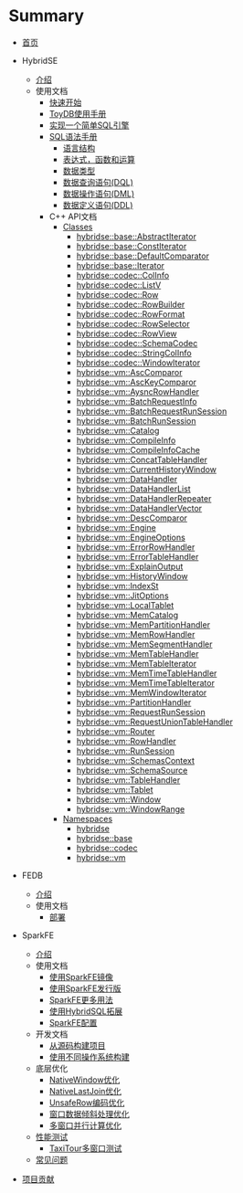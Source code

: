 # Summary

* [首页](home.md)
* HybridSE
    * [介绍](hybridse/introduction/README.md)
    * 使用文档
        * [快速开始](hybridse/usage/quick_start.md)
        * [ToyDB使用手册](hybridse/usage/toydb_usage/toydb_quickstart.md)
        * [实现一个简单SQL引擎](hybridse/usage/simple_engine_demo.md)
        * [SQL语法手册]((hybridse/language_guide/reference.md))
            * [语言结构](hybridse/language_guide/lexical.md)
            * [表达式，函数和运算](hybridse/language_guide/expressions_functions_and_operators.md)
            * [数据类型](hybridse/language_guide//data_types.md)
            * [数据查询语句(DQL)](hybridse/language_guide/query.md)
            * [数据操作语句(DML)](hybridse/language_guide/dml.md)
            * [数据定义语句(DDL)](hybridse/language_guide/ddl.md)
        * C++ API文档
          * [Classes](hybridse/usage/api/c++/Classes/README.md)
            * [hybridse::base::AbstractIterator](hybridse/usage/api/c++/Classes/classhybridse_1_1base_1_1_abstract_iterator.md)
            * [hybridse::base::ConstIterator](hybridse/usage/api/c++/Classes/classhybridse_1_1base_1_1_const_iterator.md)
            * [hybridse::base::DefaultComparator](hybridse/usage/api/c++/Classes/structhybridse_1_1base_1_1_default_comparator.md)
            * [hybridse::base::Iterator](hybridse/usage/api/c++/Classes/classhybridse_1_1base_1_1_iterator.md)
            * [hybridse::codec::ColInfo](hybridse/usage/api/c++/Classes/structhybridse_1_1codec_1_1_col_info.md)
            * [hybridse::codec::ListV](hybridse/usage/api/c++/Classes/classhybridse_1_1codec_1_1_list_v.md)
            * [hybridse::codec::Row](hybridse/usage/api/c++/Classes/classhybridse_1_1codec_1_1_row.md)
            * [hybridse::codec::RowBuilder](hybridse/usage/api/c++/Classes/classhybridse_1_1codec_1_1_row_builder.md)
            * [hybridse::codec::RowFormat](hybridse/usage/api/c++/Classes/classhybridse_1_1codec_1_1_row_format.md)
            * [hybridse::codec::RowSelector](hybridse/usage/api/c++/Classes/classhybridse_1_1codec_1_1_row_selector.md)
            * [hybridse::codec::RowView](hybridse/usage/api/c++/Classes/classhybridse_1_1codec_1_1_row_view.md)
            * [hybridse::codec::SchemaCodec](hybridse/usage/api/c++/Classes/classhybridse_1_1codec_1_1_schema_codec.md)
            * [hybridse::codec::StringColInfo](hybridse/usage/api/c++/Classes/structhybridse_1_1codec_1_1_string_col_info.md)
            * [hybridse::codec::WindowIterator](hybridse/usage/api/c++/Classes/classhybridse_1_1codec_1_1_window_iterator.md)
            * [hybridse::vm::AscComparor](hybridse/usage/api/c++/Classes/structhybridse_1_1vm_1_1_asc_comparor.md)
            * [hybridse::vm::AscKeyComparor](hybridse/usage/api/c++/Classes/structhybridse_1_1vm_1_1_asc_key_comparor.md)
            * [hybridse::vm::AysncRowHandler](hybridse/usage/api/c++/Classes/classhybridse_1_1vm_1_1_aysnc_row_handler.md)
            * [hybridse::vm::BatchRequestInfo](hybridse/usage/api/c++/Classes/structhybridse_1_1vm_1_1_batch_request_info.md)
            * [hybridse::vm::BatchRequestRunSession](hybridse/usage/api/c++/Classes/classhybridse_1_1vm_1_1_batch_request_run_session.md)
            * [hybridse::vm::BatchRunSession](hybridse/usage/api/c++/Classes/classhybridse_1_1vm_1_1_batch_run_session.md)
            * [hybridse::vm::Catalog](hybridse/usage/api/c++/Classes/classhybridse_1_1vm_1_1_catalog.md)
            * [hybridse::vm::CompileInfo](hybridse/usage/api/c++/Classes/classhybridse_1_1vm_1_1_compile_info.md)
            * [hybridse::vm::CompileInfoCache](hybridse/usage/api/c++/Classes/classhybridse_1_1vm_1_1_compile_info_cache.md)
            * [hybridse::vm::ConcatTableHandler](hybridse/usage/api/c++/Classes/classhybridse_1_1vm_1_1_concat_table_handler.md)
            * [hybridse::vm::CurrentHistoryWindow](hybridse/usage/api/c++/Classes/classhybridse_1_1vm_1_1_current_history_window.md)
            * [hybridse::vm::DataHandler](hybridse/usage/api/c++/Classes/classhybridse_1_1vm_1_1_data_handler.md)
            * [hybridse::vm::DataHandlerList](hybridse/usage/api/c++/Classes/classhybridse_1_1vm_1_1_data_handler_list.md)
            * [hybridse::vm::DataHandlerRepeater](hybridse/usage/api/c++/Classes/classhybridse_1_1vm_1_1_data_handler_repeater.md)
            * [hybridse::vm::DataHandlerVector](hybridse/usage/api/c++/Classes/classhybridse_1_1vm_1_1_data_handler_vector.md)
            * [hybridse::vm::DescComparor](hybridse/usage/api/c++/Classes/structhybridse_1_1vm_1_1_desc_comparor.md)
            * [hybridse::vm::Engine](hybridse/usage/api/c++/Classes/classhybridse_1_1vm_1_1_engine.md)
            * [hybridse::vm::EngineOptions](hybridse/usage/api/c++/Classes/classhybridse_1_1vm_1_1_engine_options.md)
            * [hybridse::vm::ErrorRowHandler](hybridse/usage/api/c++/Classes/classhybridse_1_1vm_1_1_error_row_handler.md)
            * [hybridse::vm::ErrorTableHandler](hybridse/usage/api/c++/Classes/classhybridse_1_1vm_1_1_error_table_handler.md)
            * [hybridse::vm::ExplainOutput](hybridse/usage/api/c++/Classes/structhybridse_1_1vm_1_1_explain_output.md)
            * [hybridse::vm::HistoryWindow](hybridse/usage/api/c++/Classes/classhybridse_1_1vm_1_1_history_window.md)
            * [hybridse::vm::IndexSt](hybridse/usage/api/c++/Classes/structhybridse_1_1vm_1_1_index_st.md)
            * [hybridse::vm::JitOptions](hybridse/usage/api/c++/Classes/classhybridse_1_1vm_1_1_jit_options.md)
            * [hybridse::vm::LocalTablet](hybridse/usage/api/c++/Classes/classhybridse_1_1vm_1_1_local_tablet.md)
            * [hybridse::vm::MemCatalog](hybridse/usage/api/c++/Classes/classhybridse_1_1vm_1_1_mem_catalog.md)
            * [hybridse::vm::MemPartitionHandler](hybridse/usage/api/c++/Classes/classhybridse_1_1vm_1_1_mem_partition_handler.md)
            * [hybridse::vm::MemRowHandler](hybridse/usage/api/c++/Classes/classhybridse_1_1vm_1_1_mem_row_handler.md)
            * [hybridse::vm::MemSegmentHandler](hybridse/usage/api/c++/Classes/classhybridse_1_1vm_1_1_mem_segment_handler.md)
            * [hybridse::vm::MemTableHandler](hybridse/usage/api/c++/Classes/classhybridse_1_1vm_1_1_mem_table_handler.md)
            * [hybridse::vm::MemTableIterator](hybridse/usage/api/c++/Classes/classhybridse_1_1vm_1_1_mem_table_iterator.md)
            * [hybridse::vm::MemTimeTableHandler](hybridse/usage/api/c++/Classes/classhybridse_1_1vm_1_1_mem_time_table_handler.md)
            * [hybridse::vm::MemTimeTableIterator](hybridse/usage/api/c++/Classes/classhybridse_1_1vm_1_1_mem_time_table_iterator.md)
            * [hybridse::vm::MemWindowIterator](hybridse/usage/api/c++/Classes/classhybridse_1_1vm_1_1_mem_window_iterator.md)
            * [hybridse::vm::PartitionHandler](hybridse/usage/api/c++/Classes/classhybridse_1_1vm_1_1_partition_handler.md)
            * [hybridse::vm::RequestRunSession](hybridse/usage/api/c++/Classes/classhybridse_1_1vm_1_1_request_run_session.md)
            * [hybridse::vm::RequestUnionTableHandler](hybridse/usage/api/c++/Classes/classhybridse_1_1vm_1_1_request_union_table_handler.md)
            * [hybridse::vm::Router](hybridse/usage/api/c++/Classes/classhybridse_1_1vm_1_1_router.md)
            * [hybridse::vm::RowHandler](hybridse/usage/api/c++/Classes/classhybridse_1_1vm_1_1_row_handler.md)
            * [hybridse::vm::RunSession](hybridse/usage/api/c++/Classes/classhybridse_1_1vm_1_1_run_session.md)
            * [hybridse::vm::SchemasContext](hybridse/usage/api/c++/Classes/classhybridse_1_1vm_1_1_schemas_context.md)
            * [hybridse::vm::SchemaSource](hybridse/usage/api/c++/Classes/classhybridse_1_1vm_1_1_schema_source.md)
            * [hybridse::vm::TableHandler](hybridse/usage/api/c++/Classes/classhybridse_1_1vm_1_1_table_handler.md)
            * [hybridse::vm::Tablet](hybridse/usage/api/c++/Classes/classhybridse_1_1vm_1_1_tablet.md)
            * [hybridse::vm::Window](hybridse/usage/api/c++/Classes/classhybridse_1_1vm_1_1_window.md)
            * [hybridse::vm::WindowRange](hybridse/usage/api/c++/Classes/classhybridse_1_1vm_1_1_window_range.md)
          * [Namespaces](hybridse/usage/api/c++/Namespaces/README.md)
            * [hybridse](hybridse/usage/api/c++/Namespaces/namespacehybridse.md)
            * [hybridse::base](hybridse/usage/api/c++/Namespaces/namespacehybridse_1_1base.md)
            * [hybridse::codec](hybridse/usage/api/c++/Namespaces/namespacehybridse_1_1codec.md)
            * [hybridse::vm](hybridse/usage/api/c++/Namespaces/namespacehybridse_1_1vm.md)

* FEDB
    * [介绍](fedb/README.md)
    * 使用文档
        * [部署](fedb/usage/fedb_deploy.md)
* SparkFE
    * [介绍](sparkfe/introduction/introduction.md)
    * 使用文档
        * [使用SparkFE镜像](sparkfe/usage/use_sparkfe_docker_image.md)
        * [使用SparkFE发行版](sparkfe/usage/use_sparkfe_distribution.md)
        * [SparkFE更多用法](sparkfe/usage/more_usage.md)
        * [使用HybridSQL拓展](sparkfe/usage/use_hybridsql_extension.md)
        * [SparkFE配置](sparkfe/usage/sparkfe_configuration.md)
    * 开发文档
        * [从源码构建项目](sparkfe/development/build_from_scratch.md)
        * [使用不同操作系统构建](sparkfe/development/build_for_different_os.md)
    * 底层优化
        * [NativeWindow优化]()
        * [NativeLastJoin优化]()
        * [UnsafeRow编码优化]()
        * [窗口数据倾斜处理优化]()
        * [多窗口并行计算优化]()
    * [性能测试](sparkfe/benchmark/README.md)
        * [TaxiTour多窗口测试]()
    * [常见问题](sparkfe/faq.md)
* [项目贡献](contribution/README.md)
